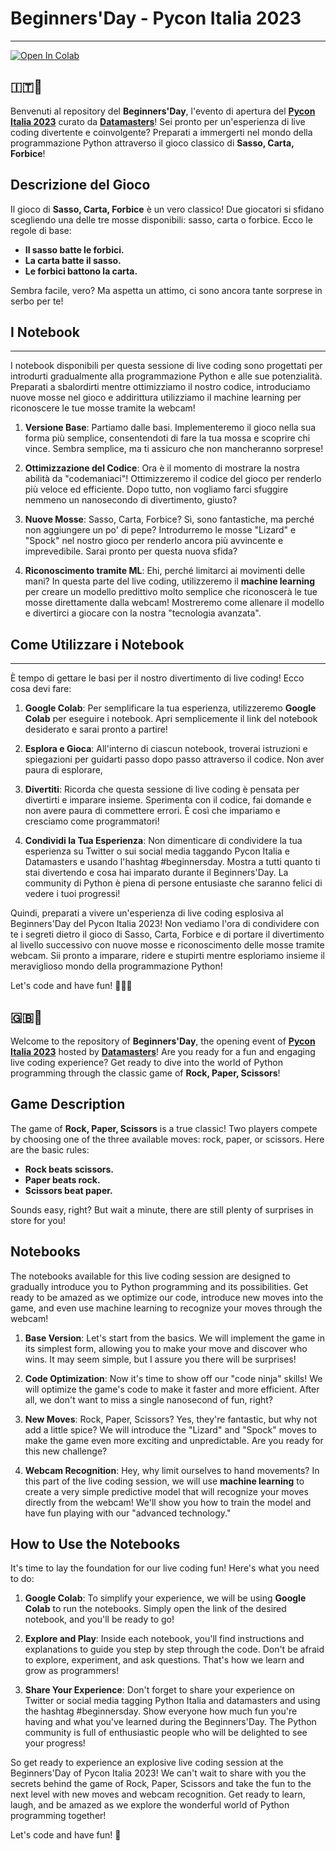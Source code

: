 # Beginners'Day - Pycon Italia 2023
----------

[![Open In Colab](https://colab.research.google.com/assets/colab-badge.svg)](#)

## 🇮🇹🎉

Benvenuti al repository del **Beginners'Day**, l'evento di apertura del **[Pycon Italia 2023](https://pycon.it/)** curato da **[Datamasters](https://datamasters.it/)**! Sei pronto per un'esperienza di live coding divertente e coinvolgente? Preparati a immergerti nel mondo della programmazione Python attraverso il gioco classico di **Sasso, Carta, Forbice**!

Descrizione del Gioco
---------------------

Il gioco di **Sasso, Carta, Forbice** è un vero classico! Due giocatori si sfidano scegliendo una delle tre mosse disponibili: sasso, carta o forbice. Ecco le regole di base:

*   **Il sasso batte le forbici.**
*   **La carta batte il sasso.**
*   **Le forbici battono la carta.**

Sembra facile, vero? Ma aspetta un attimo, ci sono ancora tante sorprese in serbo per te!

## I Notebook
----------

I notebook disponibili per questa sessione di live coding sono progettati per introdurti gradualmente alla programmazione Python e alle sue potenzialità. Preparati a sbalordirti mentre ottimizziamo il nostro codice, introduciamo nuove mosse nel gioco e addirittura utilizziamo il machine learning per riconoscere le tue mosse tramite la webcam!

1.  **Versione Base**: Partiamo dalle basi. Implementeremo il gioco nella sua forma più semplice, consentendoti di fare la tua mossa e scoprire chi vince. Sembra semplice, ma ti assicuro che non mancheranno sorprese!
    
2.  **Ottimizzazione del Codice**: Ora è il momento di mostrare la nostra abilità da "codemaniaci"! Ottimizzeremo il codice del gioco per renderlo più veloce ed efficiente. Dopo tutto, non vogliamo farci sfuggire nemmeno un nanosecondo di divertimento, giusto?
    
3.  **Nuove Mosse**: Sasso, Carta, Forbice? Sì, sono fantastiche, ma perché non aggiungere un po' di pepe? Introdurremo le mosse "Lizard" e "Spock" nel nostro gioco per renderlo ancora più avvincente e imprevedibile. Sarai pronto per questa nuova sfida?
    
4.  **Riconoscimento tramite ML**: Ehi, perché limitarci ai movimenti delle mani? In questa parte del live coding, utilizzeremo il **machine learning** per creare un modello predittivo molto semplice che riconoscerà le tue mosse direttamente dalla webcam! Mostreremo come allenare il modello e divertirci a giocare con la nostra "tecnologia avanzata".
    

## Come Utilizzare i Notebook
--------------------------

È tempo di gettare le basi per il nostro divertimento di live coding! Ecco cosa devi fare:

1.  **Google Colab**: Per semplificare la tua esperienza, utilizzeremo **Google Colab** per eseguire i notebook. Apri semplicemente il link del notebook desiderato e sarai pronto a partire!
    
2.  **Esplora e Gioca**: All'interno di ciascun notebook, troverai istruzioni e spiegazioni per guidarti passo dopo passo attraverso il codice. Non aver paura di esplorare,
    
3.  **Divertiti**: Ricorda che questa sessione di live coding è pensata per divertirti e imparare insieme. Sperimenta con il codice, fai domande e non avere paura di commettere errori. È così che impariamo e cresciamo come programmatori!
    
4.  **Condividi la Tua Esperienza**: Non dimenticare di condividere la tua esperienza su Twitter o sui social media taggando Pycon Italia e Datamasters e usando l'hashtag #beginnersday. Mostra a tutti quanto ti stai divertendo e cosa hai imparato durante il Beginners'Day. La community di Python è piena di persone entusiaste che saranno felici di vedere i tuoi progressi!
    

Quindi, preparati a vivere un'esperienza di live coding esplosiva al Beginners'Day del Pycon Italia 2023! Non vediamo l'ora di condividere con te i segreti dietro il gioco di Sasso, Carta, Forbice e di portare il divertimento al livello successivo con nuove mosse e riconoscimento delle mosse tramite webcam. Sii pronto a imparare, ridere e stupirti mentre esploriamo insieme il meraviglioso mondo della programmazione Python!

Let's code and have fun! 🚀🐍💥


## 🇬🇧🎉


Welcome to the repository of **Beginners'Day**, the opening event of **[Pycon Italia 2023](https://pycon.it/)** hosted by **[Datamasters](https://datamasters.it/)**! Are you ready for a fun and engaging live coding experience? Get ready to dive into the world of Python programming through the classic game of **Rock, Paper, Scissors**!

## Game Description

The game of **Rock, Paper, Scissors** is a true classic! Two players compete by choosing one of the three available moves: rock, paper, or scissors. Here are the basic rules:

- **Rock beats scissors.**
- **Paper beats rock.**
- **Scissors beat paper.**

Sounds easy, right? But wait a minute, there are still plenty of surprises in store for you!

## Notebooks

The notebooks available for this live coding session are designed to gradually introduce you to Python programming and its possibilities. Get ready to be amazed as we optimize our code, introduce new moves into the game, and even use machine learning to recognize your moves through the webcam!

1. **Base Version**: Let's start from the basics. We will implement the game in its simplest form, allowing you to make your move and discover who wins. It may seem simple, but I assure you there will be surprises!

2. **Code Optimization**: Now it's time to show off our "code ninja" skills! We will optimize the game's code to make it faster and more efficient. After all, we don't want to miss a single nanosecond of fun, right?

3. **New Moves**: Rock, Paper, Scissors? Yes, they're fantastic, but why not add a little spice? We will introduce the "Lizard" and "Spock" moves to make the game even more exciting and unpredictable. Are you ready for this new challenge?

4. **Webcam Recognition**: Hey, why limit ourselves to hand movements? In this part of the live coding session, we will use **machine learning** to create a very simple predictive model that will recognize your moves directly from the webcam! We'll show you how to train the model and have fun playing with our "advanced technology."

## How to Use the Notebooks

It's time to lay the foundation for our live coding fun! Here's what you need to do:

1. **Google Colab**: To simplify your experience, we will be using **Google Colab** to run the notebooks. Simply open the link of the desired notebook, and you'll be ready to go!

2. **Explore and Play**: Inside each notebook, you'll find instructions and explanations to guide you step by step through the code. Don't be afraid to explore, experiment, and ask questions. That's how we learn and grow as programmers!

3. **Share Your Experience**: Don't forget to share your experience on Twitter or social media tagging Python Italia and datamasters and using the hashtag #beginnersday. Show everyone how much fun you're having and what you've learned during the Beginners'Day. The Python community is full of enthusiastic people who will be delighted to see your progress!

So get ready to experience an explosive live coding session at the Beginners'Day of Pycon Italia 2023! We can't wait to share with you the secrets behind the game of Rock, Paper, Scissors and take the fun to the next level with new moves and webcam recognition. Get ready to learn, laugh, and be amazed as we explore the wonderful world of Python programming together!

Let's code and have fun! 🚀
